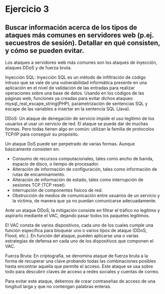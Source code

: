 # Ejercicio 3

## Buscar información acerca de los tipos de ataques más comunes en servidores web (p.ej. secuestros de sesión). Detallar en qué consisten, y cómo se pueden evitar. 

Los ataques a servidores web más comunes son los ataques de inyección, ataques DDoS y de fuerza bruta.

Inyección SQL: Inyección SQL es un método de infiltración de código intruso que se vale de una vulnerabilidad informática presente en una aplicación en el nivel de validación de las entradas para realizar operaciones sobre una base de datos.
Usando en los códigos de las páginas web, funciones ya creadas para evitar dichos ataques: mysql_real_escape_string(PHP), parametrización de sentencias SQL y escape de las variables a insertar en la sentencia SQL (Java).

DDoS: Un ataque de denegación de servicio impide el uso legítimo de los usuarios al usar un servicio de red. El ataque se puede dar de muchas formas. Pero todas tienen algo en común: utilizan la familia de protocolos TCP/IP para conseguir su propósito.

Un ataque DoS puede ser perpetrado de varias formas. Aunque básicamente consisten en:

  - Consumo de recursos computacionales, tales como ancho de banda, espacio de disco, o tiempo de procesador.
  - Alteración de información de configuración, tales como información de rutas de encaminamiento.
  - Alteración de información de estado, tales como interrupción de sesiones TCP (TCP reset).
  - Interrupción de componentes físicos de red.
  - Obstrucción de medios de comunicación entre usuarios de un servicio y la víctima, de manera que ya no puedan comunicarse adecuadamente.
  
Ante un ataque DDoS, la mitigación consiste en filtrar el tráfico no legítimo y aspirarlo mediante el VAC, dejando pasar todos los paquetes legítimos.


El VAC consta de varios dispositivos, cada uno de los cuales cumple una función específica para bloquear uno o varios tipos de ataque (DDoS, Flood, etc.). En función del ataque, pueden aplicarse una o varias estrategias de defensa en cada uno de los dispositivos que componen el VAC.

Fuerza Bruta: En criptografía, se denomina ataque de fuerza bruta a la forma de recuperar una clave probando todas las combinaciones posibles hasta encontrar aquella que permite el acceso.
Este ataque se usa sobre todo para descubrir claves de acceso a redes sociales y cuentas de correo.

Para evitar este ataque, debemos de crear contraseñas de acceso de una longitud larga y que no contengan palabras enteras.
